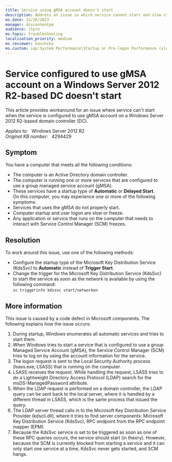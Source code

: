 ```yaml
---
title: Service using gMSA account doesn't start
description: Address an issue in which service cannot start and slow startup and user logon when the service is configured to use gMSA account on a Windows Server 2012 R2-based DC.
ms.date: 12/26/2023
manager: dcscontentpm
audience: itpro
ms.topic: troubleshooting
localization_priority: medium
ms.reviewer: kaushika
ms.custom: sap:System Performance\Startup or Pre-logon Performance (slow, unresponsive, spinning circle, blank screen), csstroubleshoot
---
```

# Service configured to use gMSA account on a Windows Server 2012 R2-based DC doesn't start

This article provides workaround for an issue where service can't start when the service is configured to use gMSA account on a Windows Server 2012 R2-based domain controller (DC).

_Applies to:_ &nbsp; Windows Server 2012 R2  
_Original KB number:_ &nbsp; 4294429

## Symptom

You have a computer that meets all the following conditions:  

- The computer is an Active Directory domain controller.  
- The computer is running one or more services that are configured to use a group managed service account (gMSA).  
- These services have a startup type of **Automatic** or **Delayed Start**.  
On this computer, you may experience one or more of the following symptoms:
- Services that uses the gMSA do not properly start.  
- Computer startup and user logon are slow or freeze.  
- Any application or service that runs on the computer that needs to interact with Service Control Manager (SCM) freezes.  

## Resolution

To work around this issue, use one of the following methods:  

- Configure the startup type of the Microsoft Key Distribution Service (KdsSvc) to **Automatic** instead of **Trigger Start**.  
- Change the trigger for the Microsoft Key Distribution Service (KdsSvc) to start the service as soon as the network is available by using the following command:  
    `sc triggerinfo kdssvc start/networkon`  

## More information

This issue is caused by a code defect in Microsoft components. The following explains how the issue occurs:  

1. During startup, Windows enumerates all automatic services and tries to start them.  
2. When Windows tries to start a service that is configured to use a group Managed Service Account (gMSA), the Service Control Manager (SCM) tries to log on by using the account information for the service.  
3. The logon request is sent to the Local Security Authority process (lsass.exe, LSASS) that is running on the computer.  
4. LSASS receives the request. While handling the request, LSASS tries to do a Lightweight Directory Access Protocol (LDAP) search for the msDS-ManagedPassword attribute.  
5. When the LDAP request is performed on a domain controller, the LDAP query can be sent back to the local server, where it is handled by a different thread in LSASS, which is the same process that issued the query.  
6. The LDAP server thread calls in to the Microsoft Key Distribution Service Provider (kdscli.dll), where it tries to find server components: Microsoft Key Distribution Service (KdsSvc), RPC endpoint from the RPC endpoint mapper (EPM).  
7. Because the KdsSvc service is set to be triggered as soon as one of these RPC queries occurs, the service should start (in theory). However, because the SCM is currently blocked from starting a service and it can only start one service at a time, KdsSvc never gets started, and SCM hangs.  
